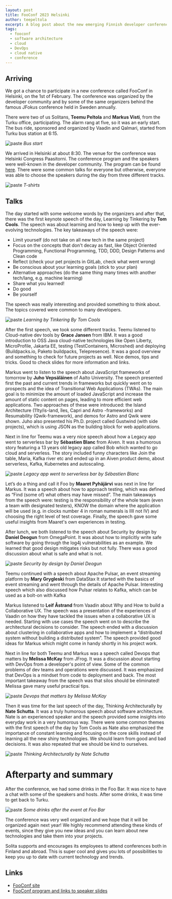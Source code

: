 ```yaml
---
layout: post
title: FooConf 2023 Helsinki
author: teepeltola
excerpt: A blog post about the new emerging Finnish developer conference, FooConf 2023 Helsinki, held 1.2.2023
tags:
  - fooconf
  - software architecture
  - cloud
  - DevOps
  - cloud native
  - conference
---
```


## Arriving

We got a chance to participate in a new conference called FooConf in Helsinki, on the 1st of February. The conference was organized by the developer community and by some of the same organizers behind the famous JFokus conference held in Sweden annually.

There were two of us Solitans, **Teemu Peltola** and **Markus Visti**, from the Turku office, participating. The alarm rang at five, so it was an early start. The bus ride, sponsored and organized by Vaadin and Qalmari, started from Turku bus station at 6:15.

![paste](/img/2023-fooconf/fooconf2023_1.jpg)
_Bus start_

We arrived in Helsinki at about 8:30. The venue for the conference was Helsinki Congress Paasitorni. The conference program and the speakers were well-known in the developer community. The program can be found [here](https://www.fooconf.fi/schedule). There were some common talks for everyone but otherwise, everyone was able to choose the speakers during the day from three different tracks.

![paste](/img/2023-fooconf/fooconf2023_2.jpg)
_T-shirts_

## Talks

The day started with some welcome words by the organizers and after that, there was the first keynote speech of the day, Learning by Tinkering by **Tom Cools**. The speech was about learning and how to keep up with the ever-evolving technologies. The key takeaways of the speech were:

- Limit yourself (do not take on all new tech in the same project)
- Focus on the concepts that don't decay as fast, like Object Oriented Programming, Functional Programming, TDD, DDD, Design Patterns and Clean code
- Reflect (check your pet projects in GitLab, check what went wrong)
- Be conscious about your learning goals (stick to your plan)
- Alternative approaches (do the same thing many times with another tech/lang, e.g. machine learning)
- Share what you learned!
- Do good
- Be yourself

The speech was really interesting and provided something to think about. The topics covered were common to many developers.

![paste](/img/2023-fooconf/fooconf2023_4.jpg)
_Learning by Tinkering By Tom Cools_

After the first speech, we took some different tracks. Teemu listened to Cloud-native dev tools by **Grace Jansen** from IBM. It was a good introduction to OSS Java cloud-native technologies like Open Liberty, MicroProfile, Jakarta EE, testing (TestContainers, Microshed) and deploying (Buildpacks.io, Paketo buildpacks, Telepresence). It was a good overview and something to check for future projects as well. Nice demos, tips and tricks. Good to check slides for more information and links.

Markus went to listen to the speech about JavaScript frameworks of tomorrow by **Juho Vepsäläinen** of Aalto University. The speech presented first the past and current trends in frameworks but quickly went on to prospects and the idea of Transitional Web Applications (TWAs). The main goal is to minimize the amount of loaded JavaScript and increase the amount of static content on pages, leading to more efficient web applications. Two approaches of these were introduced: the Island Architecture (11ty/is-land, îles, Capri and Astro -frameworks) and Resumability (Qwik-framework), and demos for Astro and Qwik were shown. Juho also presented his Ph.D. project called Gustwind (with side projects), which is using JSON as the building block for web applications.

Next in line for Teemu was a very nice speech about how a Legacy app went to serverless bar by **Sébastien Blanc** from Aiven. It was a humorous story featuring a 13 years old legacy app called Bob which wanted to go cloud and serverless. The story included funny characters like Join the table, Maria, Kafka river etc and ended up in an Aiven product demo, about serverless, Kafka, Kubernetes and autoscaling.

![paste](/img/2023-fooconf/fooconf2023_5.jpg)
_Legacy app went to serverless bar by Sébastien Blanc_

Let’s do a thing and call it Foo by **Maaret Pyhäjärvi** was next in line for Markus. It was a speech about how to approach testing, which was defined as “Find (some of) what others may have missed”. The main takeaways from the speech were: testing is the responsibility of the whole team (even a team with designated testers), KNOW the domain where the application will be used (e.g. in clocks number 4 in roman numerals is IIII not IV) and choosing the right level of test coverage. Finally, the speech gave some useful insights from Maaret's own experiences in testing.

After lunch, we both listened to the speech about Security by design by **Daniel Deogun** from OmegaPoint. It was about how to implicitly write safe software by going through the log4j vulnerabilities as an example. We learned that good design mitigates risks but not fully. There was a good discussion about what is safe and what is not.

![paste](/img/2023-fooconf/fooconf2023_6.jpg)
_Security by design by Daniel Deogun_

Teemu continued with a speech about Apache Pulsar, an event streaming platform by **Mary Grygleski** from DataStax It started with the basics of event streaming and went through the details of Apache Pulsar. Interesting speech which also discussed how Pulsar relates to Kafka, which can be used as a bolt-on with Kafka

Markus listened to **Leif Åstrand** from Vaadin about Why and How to build a Collaborative UX. The speech was a presentation of the experiences of Vaadin on how they have tackled the issues when a collaborative UX is needed. Starting with use cases the speech went on to describe the architectural decisions to consider. The speech ended with a discussion about clustering in collaborative apps and how to implement a “distributed system without building a distributed system”. The speech provided good ideas for Markus which might come in handy shortly in his project work.

Next in line for both Teemu and Markus was a speech called Devops that matters by **Melissa McKay** from JFrog. It was a discussion about starting with DevOps from a developer's point of view. Some of the common problems of dev teams and operations were discussed. It was emphasized that DevOps is a mindset from code to deployment and back. The most important takeaway from the speech was that silos should be eliminated! Melissa gave many useful practical tips.

![paste](/img/2023-fooconf/fooconf2023_7.jpg)
_Devops that matters by Melissa McKay_

Then it was time for the last speech of the day, Thinking Architecturally by **Nate Schutta**. It was a truly humorous speech about software architecture. Nate is an experienced speaker and the speech provided some insights into everyday work in a very humorous way. There were some common themes with the first speech of the day by Tom Cools as Nate also emphasized the importance of constant learning and focusing on the core skills instead of learning all the new shiny technologies. We should learn from good and bad decisions. It was also repeated that we should be kind to ourselves.

![paste](/img/2023-fooconf/fooconf2023_8.jpg)
_Thinking Architecturally by Nate Schutta_

# Afterparty and summary

After the conference, we had some drinks in the Foo Bar. It was nice to have a chat with some of the speakers and hosts. After some drinks, it was time to get back to Turku.

![paste](/img/2023-fooconf/fooconf2023_9.jpg)
_Some drinks after the event at Foo Bar_

The conference was very well organized and we hope that it will be organized again next year! We highly recommend attending these kinds of events, since they give you new ideas and you can learn about new technologies and take them into your projects.

Solita supports and encourages its employees to attend conferences both in Finland and abroad. This is super cool and gives you lots of possibilities to keep you up to date with current technology and trends.

## Links

- [FooConf site](https://fooconf.fi)
- [FooConf program and links to speaker slides](https://www.fooconf.fi/schedule)
